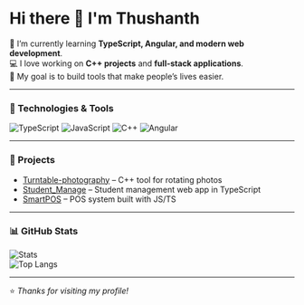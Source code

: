 # Hi there 👋 I'm Thushanth  

🌱 I’m currently learning **TypeScript, Angular, and modern web development**.  
💻 I love working on **C++ projects** and **full-stack applications**.  
🚀 My goal is to build tools that make people’s lives easier.  

---

### 🔧 Technologies & Tools
![TypeScript](https://img.shields.io/badge/TypeScript-blue?logo=typescript&logoColor=white)
![JavaScript](https://img.shields.io/badge/JavaScript-yellow?logo=javascript&logoColor=black)
![C++](https://img.shields.io/badge/C++-00599C?logo=cplusplus&logoColor=white)
![Angular](https://img.shields.io/badge/Angular-red?logo=angular&logoColor=white)

---

### 📌 Projects
- [Turntable-photography](https://github.com/thushanth24/Turntable-photography) – C++ tool for rotating photos  
- [Student_Manage](https://github.com/thushanth24/Student_Manage) – Student management web app in TypeScript  
- [SmartPOS](https://github.com/thushanth24/smartpos) – POS system built with JS/TS  

---

### 📊 GitHub Stats
![Stats](https://github-readme-stats.vercel.app/api?username=thushanth24&show_icons=true)  
![Top Langs](https://github-readme-stats.vercel.app/api/top-langs/?username=thushanth24)

---

⭐ *Thanks for visiting my profile!*

